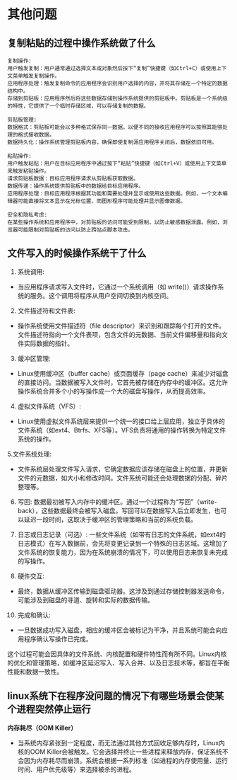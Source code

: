 # 其他问题

## 复制粘贴的过程中操作系统做了什么
    复制操作:
    用户触发复制：用户通常通过选择文本或对象然后按下“复制”快捷键（如Ctrl+C）或使用上下文菜单触发复制操作。
    应用程序处理：触发复制命令的应用程序会识别用户选择的内容，并将其存储在一个特定的数据结构中。
    存储到剪贴板：应用程序然后将这些数据存储到操作系统提供的剪贴板中。剪贴板是一个系统级的特性，它提供了一个临时存储区域，可以存储复制的数据。

    剪贴板管理:
    数据格式：剪贴板可能会以多种格式保存同一数据，以便不同的接收应用程序可以按照其能够处理的格式接收数据。
    数据持久化：操作系统管理剪贴板内容，确保即使复制源应用程序关闭后，数据依旧可用。

    粘贴操作:
    用户触发粘贴：用户在目标应用程序中通过按下“粘贴”快捷键（如Ctrl+V）或使用上下文菜单来触发粘贴操作。
    请求剪贴板数据：目标应用程序请求从剪贴板获取数据。
    数据传递：操作系统提供剪贴板中的数据给目标应用程序。
    应用程序处理：目标应用程序根据其功能和需要处理并显示或使用这些数据。例如，一个文本编辑器可能直接将文本显示在光标位置，而图形程序可能处理并显示图像数据。

    安全和隐私考虑:
    在某些操作系统和应用程序中，对剪贴板的访问可能受到限制，以防止敏感数据泄露。例如，浏览器可能限制对剪贴板的访问以防止跨站点脚本攻击。


## 文件写入的时候操作系统干了什么

1. 系统调用:
- 当应用程序请求写入文件时，它通过一个系统调用（如 write()）请求操作系统的服务。这个调用将程序从用户空间切换到内核空间。

2. 文件描述符和文件表:
- 操作系统使用文件描述符（file descriptor）来识别和跟踪每个打开的文件。文件描述符指向一个文件表项，包含文件的元数据、当前文件偏移量和指向文件实际数据的指针。

3. 缓冲区管理:
- Linux使用缓冲区（buffer cache）或页面缓存（page cache）来减少对磁盘的直接访问。当数据被写入文件时，它首先被存储在内存中的缓冲区。这允许操作系统合并多个小的写操作成一个大的磁盘写操作，从而提高效率。

4. 虚拟文件系统（VFS）:
- Linux使用虚拟文件系统层来提供一个统一的接口给上层应用，独立于具体的文件系统（如ext4、Btrfs、XFS等）。VFS负责将通用的操作转换为特定文件系统的操作。

5.文件系统处理:
- 文件系统层处理文件写入请求，它确定数据应该存储在磁盘上的位置，并更新文件的元数据，如大小和修改时间。文件系统可能还会处理数据的分配、碎片整理等。

6. 写回:
数据最初被写入内存中的缓冲区。通过一个过程称为“写回”（write-back），这些数据最终会被写入磁盘。写回可以在数据写入后立即发生，也可以延迟一段时间，这取决于缓冲区的管理策略和当前的系统负载。

7. 日志或日志记录（可选）:
一些文件系统（如带有日志的文件系统，如ext4的日志模式）在写入数据前，会先将变更记录到一个特殊的日志区域。这增加了文件系统的恢复能力，因为在系统崩溃的情况下，可以使用日志来恢复未完成的写操作。

9. 硬件交互:
- 最终，数据从缓冲区传输到磁盘驱动器。这涉及到通过存储控制器发送命令，可能涉及到磁盘的寻道、旋转和实际的数据传输。

10. 完成和确认:
- 一旦数据成功写入磁盘，相应的缓冲区会被标记为干净，并且系统可能会向应用程序确认写操作已完成。

这个过程可能会因具体的文件系统、内核配置和硬件特性而有所不同。Linux内核的优化和管理策略，如缓冲区延迟写入、写入合并、以及日志技术等，都旨在平衡性能和数据一致性。

## linux系统下在程序没问题的情况下有哪些场景会使某个进程突然停止运行
**内存耗尽（OOM Killer）**
- 当系统内存紧张到一定程度，而无法通过其他方式回收足够内存时，Linux内核的OOM Killer会被触发。它会选择并终止一些进程来释放内存，保证系统不会因为内存耗尽而崩溃。系统会根据一系列标准（如进程的内存使用量、运行时间、用户优先级等）来选择被杀的进程。